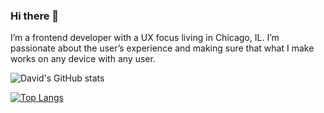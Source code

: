 ### Hi there 👋

I’m a frontend developer with a UX focus living in Chicago, IL. I’m passionate about the user’s experience and making sure that what I make works on any device with any user.

<!-- [![Anurag's GitHub stats](https://github-readme-stats.vercel.app/api?username=davidi919)](https://github.com/anuraghazra/github-readme-stats) -->

![David's GitHub stats](https://github-readme-stats.vercel.app/api?username=davidi919&hide=contribs,issues,stars&show_icons=true)

<!-- [![Top Langs](https://github-readme-stats.vercel.app/api/top-langs/?username=davidi919)](https://github.com/anuraghazra/github-readme-stats) -->

[![Top Langs](https://github-readme-stats.vercel.app/api/top-langs/?username=davidi919&layout=compact)](https://github.com/anuraghazra/github-readme-stats)




<!--
**Davidi919/davidi919** is a ✨ _special_ ✨ repository because its `README.md` (this file) appears on your GitHub profile.

Here are some ideas to get you started:

- 🔭 I’m currently working on ...
- 🌱 I’m currently learning ...
- 👯 I’m looking to collaborate on ...
- 🤔 I’m looking for help with ...
- 💬 Ask me about ...
- 📫 How to reach me: ...
- 😄 Pronouns: ...
- ⚡ Fun fact: ...
-->

